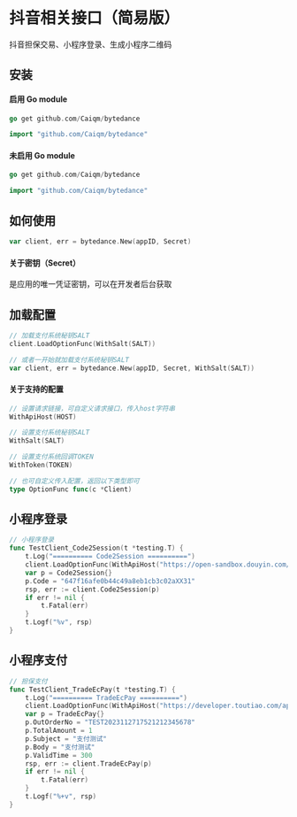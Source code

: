 # 抖音相关接口（简易版）
抖音担保交易、小程序登录、生成小程序二维码

## 安装

#### 启用 Go module

```go
go get github.com/Caiqm/bytedance
```

```go
import "github.com/Caiqm/bytedance"
```

#### 未启用 Go module

```go
go get github.com/Caiqm/bytedance
```

```go
import "github.com/Caiqm/bytedance"
```

## 如何使用

```go
var client, err = bytedance.New(appID, Secret)
```

#### 关于密钥（Secret）
是应用的唯一凭证密钥，可以在开发者后台获取

## 加载配置

```go
// 加载支付系统秘钥SALT
client.LoadOptionFunc(WithSalt(SALT))

// 或者一开始就加载支付系统秘钥SALT
var client, err = bytedance.New(appID, Secret, WithSalt(SALT))
```

#### 关于支持的配置

```go
// 设置请求链接，可自定义请求接口，传入host字符串
WithApiHost(HOST)

// 设置支付系统秘钥SALT
WithSalt(SALT)

// 设置支付系统回调TOKEN
WithToken(TOKEN)

// 也可自定义传入配置，返回以下类型即可
type OptionFunc func(c *Client)
```

## 小程序登录

```go
// 小程序登录
func TestClient_Code2Session(t *testing.T) {
	t.Log("========== Code2Session ==========")
	client.LoadOptionFunc(WithApiHost("https://open-sandbox.douyin.com/api/apps/v2/jscode2session"))
	var p = Code2Session{}
	p.Code = "647f16afe0b44c49a8eb1cb3c02aXX31"
	rsp, err := client.Code2Session(p)
	if err != nil {
		t.Fatal(err)
	}
	t.Logf("%v", rsp)
}
```

## 小程序支付

```go
// 担保支付
func TestClient_TradeEcPay(t *testing.T) {
	t.Log("========== TradeEcPay ==========")
	client.LoadOptionFunc(WithApiHost("https://developer.toutiao.com/api/apps/ecpay/v1/create_order"))
	var p = TradeEcPay{}
	p.OutOrderNo = "TEST2023112717521212345678"
	p.TotalAmount = 1
	p.Subject = "支付测试"
	p.Body = "支付测试"
	p.ValidTime = 300
	rsp, err := client.TradeEcPay(p)
	if err != nil {
		t.Fatal(err)
	}
	t.Logf("%+v", rsp)
}
```